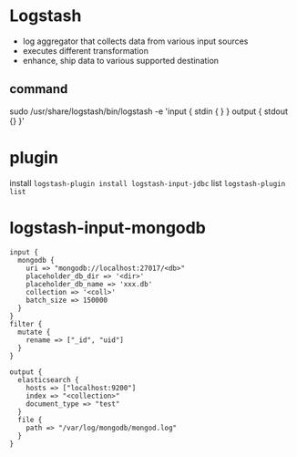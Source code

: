 # Logstash
- log aggregator that collects data from various input sources
- executes different transformation
- enhance, ship data to various supported destination

## command
sudo /usr/share/logstash/bin/logstash -e 'input { stdin { } } output { stdout {} }'

# plugin
install `logstash-plugin install logstash-input-jdbc`
list `logstash-plugin list`

# logstash-input-mongodb

```
input {
  mongodb {
    uri => "mongodb://localhost:27017/<db>"
    placeholder_db_dir => '<dir>'
    placeholder_db_name => 'xxx.db'
    collection => '<coll>'
    batch_size => 150000
  }
}
filter {
  mutate {
    rename => ["_id", "uid"]
  }
}

output {
  elasticsearch {
    hosts => ["localhost:9200"]
    index => "<collection>"
    document_type => "test"
  }
  file {
    path => "/var/log/mongodb/mongod.log"
  }
}

```









